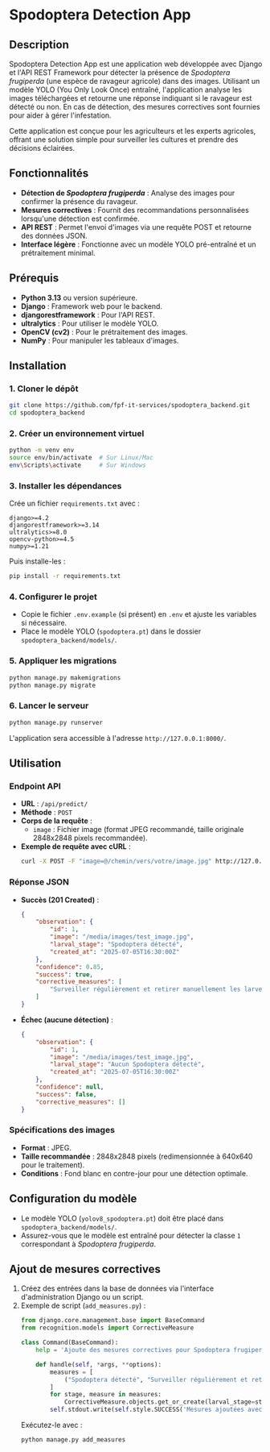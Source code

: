 # Spodoptera Detection App

## Description
Spodoptera Detection App est une application web développée avec Django et l'API REST Framework pour détecter la présence de *Spodoptera frugiperda* (une espèce de ravageur agricole) dans des images. Utilisant un modèle YOLO (You Only Look Once) entraîné, l'application analyse les images téléchargées et retourne une réponse indiquant si le ravageur est détecté ou non. En cas de détection, des mesures correctives sont fournies pour aider à gérer l'infestation.

Cette application est conçue pour les agriculteurs et les experts agricoles, offrant une solution simple pour surveiller les cultures et prendre des décisions éclairées.

## Fonctionnalités
- **Détection de *Spodoptera frugiperda*** : Analyse des images pour confirmer la présence du ravageur.
- **Mesures correctives** : Fournit des recommandations personnalisées lorsqu'une détection est confirmée.
- **API REST** : Permet l'envoi d'images via une requête POST et retourne des données JSON.
- **Interface légère** : Fonctionne avec un modèle YOLO pré-entraîné et un prétraitement minimal.

## Prérequis
- **Python 3.13** ou version supérieure.
- **Django** : Framework web pour le backend.
- **djangorestframework** : Pour l'API REST.
- **ultralytics** : Pour utiliser le modèle YOLO.
- **OpenCV (cv2)** : Pour le prétraitement des images.
- **NumPy** : Pour manipuler les tableaux d'images.

## Installation

### 1. Cloner le dépôt
```bash
git clone https://github.com/fpf-it-services/spodoptera_backend.git
cd spodoptera_backend
```

### 2. Créer un environnement virtuel
```bash
python -m venv env
source env/bin/activate  # Sur Linux/Mac
env\Scripts\activate     # Sur Windows
```

### 3. Installer les dépendances
Crée un fichier `requirements.txt` avec :
```
django>=4.2
djangorestframework>=3.14
ultralytics>=8.0
opencv-python>=4.5
numpy>=1.21
```
Puis installe-les :
```bash
pip install -r requirements.txt
```

### 4. Configurer le projet
- Copie le fichier `.env.example` (si présent) en `.env` et ajuste les variables si nécessaire.
- Place le modèle YOLO (`spodoptera.pt`) dans le dossier `spodoptera_backend/models/`.

### 5. Appliquer les migrations
```bash
python manage.py makemigrations
python manage.py migrate
```

### 6. Lancer le serveur
```bash
python manage.py runserver
```

L'application sera accessible à l'adresse `http://127.0.0.1:8000/`.

## Utilisation

### Endpoint API
- **URL** : `/api/predict/`
- **Méthode** : `POST`
- **Corps de la requête** :
  - `image` : Fichier image (format JPEG recommandé, taille originale 2848x2848 pixels recommandée).
- **Exemple de requête avec cURL** :
  ```bash
  curl -X POST -F "image=@/chemin/vers/votre/image.jpg" http://127.0.0.1:8000/api/predict/
  ```

### Réponse JSON
- **Succès (201 Created)** :
  ```json
  {
      "observation": {
          "id": 1,
          "image": "/media/images/test_image.jpg",
          "larval_stage": "Spodoptera détecté",
          "created_at": "2025-07-05T16:30:00Z"
      },
      "confidence": 0.85,
      "success": true,
      "corrective_measures": [
          "Surveiller régulièrement et retirer manuellement les larves si possible. Appliquer un insecticide biologique en cas d'infestation légère. Consulter un expert pour une intervention ciblée."
      ]
  }
  ```
- **Échec (aucune détection)** :
  ```json
  {
      "observation": {
          "id": 1,
          "image": "/media/images/test_image.jpg",
          "larval_stage": "Aucun Spodoptera détecté",
          "created_at": "2025-07-05T16:30:00Z"
      },
      "confidence": null,
      "success": false,
      "corrective_measures": []
  }
  ```

### Spécifications des images
- **Format** : JPEG.
- **Taille recommandée** : 2848x2848 pixels (redimensionnée à 640x640 pour le traitement).
- **Conditions** : Fond blanc en contre-jour pour une détection optimale.

## Configuration du modèle
- Le modèle YOLO (`yolov8_spodoptera.pt`) doit être placé dans `spodoptera_backend/models/`.
- Assurez-vous que le modèle est entraîné pour détecter la classe `1` correspondant à *Spodoptera frugiperda*.

## Ajout de mesures correctives
1. Créez des entrées dans la base de données via l'interface d'administration Django ou un script.
2. Exemple de script (`add_measures.py`) :
   ```python
   from django.core.management.base import BaseCommand
   from recognition.models import CorrectiveMeasure

   class Command(BaseCommand):
       help = 'Ajoute des mesures correctives pour Spodoptera frugiperda'

       def handle(self, *args, **options):
           measures = [
               ("Spodoptera détecté", "Surveiller régulièrement et retirer manuellement les larves si possible. Appliquer un insecticide biologique en cas d'infestation légère. Consulter un expert pour une intervention ciblée."),
           ]
           for stage, measure in measures:
               CorrectiveMeasure.objects.get_or_create(larval_stage=stage, measure=measure)
           self.stdout.write(self.style.SUCCESS('Mesures ajoutées avec succès'))

   ```
   Exécutez-le avec :
   ```bash
   python manage.py add_measures
   ```
